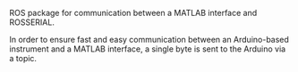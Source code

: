 ROS package for communication between a MATLAB interface and ROSSERIAL.

In order to ensure fast and easy communication between an Arduino-based instrument and a MATLAB interface, a single byte is sent to the Arduino via a topic.
